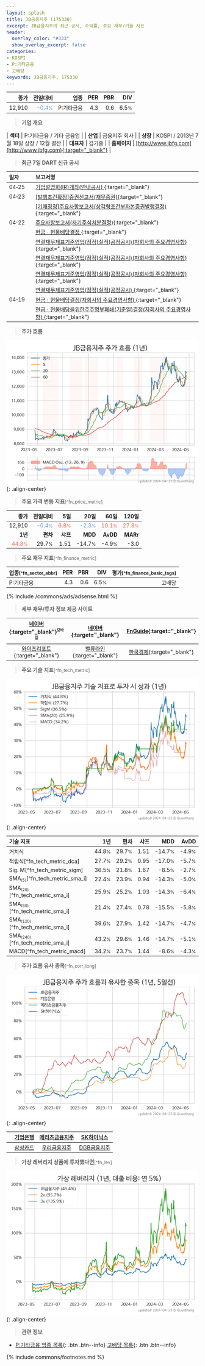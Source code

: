 ```yaml
---
layout: splash
title: JB금융지주 (175330)
excerpt: JB금융지주의 최근 공시, 수익률, 주요 재무/기술 지표
header:
  overlay_color: "#333"
  show_overlay_excerpt: false
categories:
- KOSPI
- P:기타금융
- 고배당
keywords: JB금융지주, 175330
---
```


| **종가** | **전일대비** | **업종** | **PER** | **PBR** | **DIV** |
| -------: | -----------: | -------: | ------: | ------: | ------: |
| 12,910 | <span style="color: cornflowerblue">-0.4<small>%</small></span> | P:기타금융 | 4.3 | 0.6 | 6.5<small>%</small> |

<!-- more -->


> **기업 개요**<a id="company"></a>

| <span style="white-space:nowrap;">**섹터**</span> | P:기타금융 / 기타 금융업 |
| <span style="white-space:nowrap;">**산업**</span> | 금융지주 회사 |
| <span style="white-space:nowrap;">**상장**</span> | KOSPI / 2013년 7월 18일 상장 / 12월 결산 |
| <span style="white-space:nowrap;">**대표자**</span> | 김기홍 |
| <span style="white-space:nowrap;">**홈페이지**</span> | [http://www.jbfg.com](http://www.jbfg.com){:target="_blank"} |


> **최근 7일 DART 신규 공시**<a id="dart"></a>

| **일자** |      | **보고서명** |
| :------- | :--- | :----------- |
| 04&#x2011;25 | | [기업설명회(IR)개최(안내공시)              ](https://dart.fss.or.kr/dsaf001/main.do?rcpNo=20240425800667){:target="_blank"} |
| 04&#x2011;23 | | [[발행조건확정]증권신고서(채무증권)](https://dart.fss.or.kr/dsaf001/main.do?rcpNo=20240423000647){:target="_blank"} |
|  | | [[기재정정]주요사항보고서(상각형조건부자본증권발행결정)](https://dart.fss.or.kr/dsaf001/main.do?rcpNo=20240423000604){:target="_blank"} |
| 04&#x2011;22 | | [주요사항보고서(자기주식처분결정)](https://dart.fss.or.kr/dsaf001/main.do?rcpNo=20240422000317){:target="_blank"} |
|  | | [현금ㆍ현물배당결정              ](https://dart.fss.or.kr/dsaf001/main.do?rcpNo=20240422800321){:target="_blank"} |
|  | | [연결재무제표기준영업(잠정)실적(공정공시)(자회사의 주요경영사항)              ](https://dart.fss.or.kr/dsaf001/main.do?rcpNo=20240422800314){:target="_blank"} |
|  | | [연결재무제표기준영업(잠정)실적(공정공시)(자회사의 주요경영사항)              ](https://dart.fss.or.kr/dsaf001/main.do?rcpNo=20240422800307){:target="_blank"} |
|  | | [연결재무제표기준영업(잠정)실적(공정공시)(자회사의 주요경영사항)              ](https://dart.fss.or.kr/dsaf001/main.do?rcpNo=20240422800301){:target="_blank"} |
|  | | [연결재무제표기준영업(잠정)실적(공정공시)              ](https://dart.fss.or.kr/dsaf001/main.do?rcpNo=20240422800291){:target="_blank"} |
| 04&#x2011;19 | | [현금ㆍ현물배당결정(자회사의 주요경영사항)              ](https://dart.fss.or.kr/dsaf001/main.do?rcpNo=20240419800574){:target="_blank"} |
|  | | [현금ㆍ현물배당을위한주주명부폐쇄(기준일)결정(자회사의 주요경영사항)              ](https://dart.fss.or.kr/dsaf001/main.do?rcpNo=20240419800547){:target="_blank"} |


> **주가 흐름**<a id="price"></a>

![175330](/stock/images/175330.png){: .align-center}


> **주요 가격 변동 지표**<small>[^fn_price_metric]</small>

| **종가** | **전일대비** | **5일** | **20일** | **60일** | **120일** |
| -------: | -----------: | ------: | -------: | -------: | --------: |
| 12,910 | <span style="color: cornflowerblue">-0.4<small>%</small></span> | <span style="color: tomato">6.8<small>%</small></span> | <span style="color: cornflowerblue">-2.3<small>%</small></span> | <span style="color: tomato">19.1<small>%</small></span> | <span style="color: tomato">27.8<small>%</small></span> |
| **1년** | **편차** | **샤프** | **MDD** | **AvDD** | **MARr** |
| <span style="color: tomato">44.8<small>%</small></span> | 29.7<small>%</small> | 1.51 | -14.7<small>%</small> | -4.9<small>%</small> | -3.0 |


> **주요 재무 지표**<small>[^fn_finance_metric]</small>

| **업종**<small>[^fn_sector_abbr]</small> | **PER** | **PBR** | **DIV** | **평가**<small>[^fn_finance_basic_tags]</small> |
| :--------------------------------------- | ------: | ------: | ------: | ----------------------------------------------: |
| P:기타금융 | 4.3 | 0.6 | 6.5<small>%</small> | 고배당 |



{% include /commons/ads/adsense.html %}

> **세부 재무/투자 정보 제공 사이트**

| [네이버](https://m.stock.naver.com/domestic/stock/175330/finance/summary){:target="_blank"}<sup><small>모바일</small></sup> | [네이버](https://finance.naver.com/item/coinfo.naver?code=175330){:target="_blank"} | [FnGuide](https://comp.fnguide.com/SVO2/ASP/SVD_Invest.asp?gicode=A175330&MenuYn=Y){:target="_blank"} |
| :---: | :---: | :---: |
| [와이즈리포트](https://comp.wisereport.co.kr/company/c1040001.aspx?cmp_cd=175330){:target="_blank"} | [밸류라인](https://www.valueline.co.kr/finance/summary/175330){:target="_blank"} | [한국경제](https://markets.hankyung.com/stock/175330/financial-summary){:target="_blank"} |


> **주요 기술 지표**<small>[^fn_tech_metric]</small>


![175330](/stock/images/175330_tech.png){: .align-center}

| **기술 지표** | **1년** | **편차** | **샤프** | **MDD** | **AvDD** |
| :------------ | ------: | -----------: | -------: | ------: | -------: |
| 거치식 | 44.8<small>%</small> | 29.7<small>%</small> | 1.51 | -14.7<small>%</small> | -4.9<small>%</small> |
| 적립식[^fn_tech_metric_dca] | 27.7<small>%</small> | 29.2<small>%</small> | 0.95 | -17.0<small>%</small> | -5.7<small>%</small> |
| Sig. M[^fn_tech_metric_sigm] | 36.5<small>%</small> | 21.8<small>%</small> | 1.67 | -8.5<small>%</small> | -2.7<small>%</small> |
| SMA<small><sub>(5)</sub></small>[^fn_tech_metric_sma_i] | 22.4<small>%</small> | 23.9<small>%</small> | 0.94 | -14.3<small>%</small> | -5.0<small>%</small> |
| SMA<small><sub>(20)</sub></small>[^fn_tech_metric_sma_i] | 25.9<small>%</small> | 25.2<small>%</small> | 1.03 | -14.3<small>%</small> | -6.4<small>%</small> |
| SMA<small><sub>(60)</sub></small>[^fn_tech_metric_sma_i] | 21.4<small>%</small> | 27.4<small>%</small> | 0.78 | -15.5<small>%</small> | -5.8<small>%</small> |
| SMA<small><sub>(120)</sub></small>[^fn_tech_metric_sma_i] | 39.6<small>%</small> | 27.9<small>%</small> | 1.42 | -14.7<small>%</small> | -4.7<small>%</small> |
| SMA<small><sub>(240)</sub></small>[^fn_tech_metric_sma_i] | 43.2<small>%</small> | 29.6<small>%</small> | 1.46 | -14.7<small>%</small> | -5.1<small>%</small> |
| MACD[^fn_tech_metric_macd] | 34.2<small>%</small> | 23.7<small>%</small> | 1.44 | -8.6<small>%</small> | -4.3<small>%</small> |


> **주가 흐름 유사 종목**<a id="corr"></a><small>[^fn_corr_long]</small>

![175330](/stock/images/175330_corr.png){: .align-center}

|       | [기업은행](/024110/) | [메리츠금융지주](/138040/) | [SK하이닉스](/000660/) |
| :---: | :------------------------------------: | :------------------------------------: | :------------------------------------: |
|       | [삼성카드](/029780/) | [우리금융지주](/316140/) | [DGB금융지주](/139130/) |


> **가상 레버리지 상품에 투자했다면**<a id="2x"></a><small>[^fn_lev]</small>

![175330](/stock/images/175330_2x.png){: .align-center}


> **관련 정보**

- [P:기타금융 업종 목록](/stats/sector/kospi_업종_기타금융_종목/){: .btn .btn--info} [고배당 목록](/fn/fn_high_div/){: .btn .btn--info}

{% include commons/footnotes.md %}